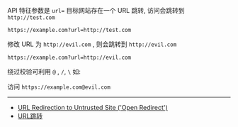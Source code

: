 API 特征参数是 `url=` 
目标网站存在一个 URL 跳转, 访问会跳转到 `http://test.com`

```
https://example.com?url=http://test.com
```

修改 URL 为 `http://evil.com` , 则会跳转到 `http://evil.com` 

```
https://example.com?url=http://evil.com
```

绕过校验可利用 `@` , `/`, `\` 如:

访问 `https://example.com@evil.com` 

---

- [URL Redirection to Untrusted Site ('Open Redirect')](https://hackerone.com/hacktivity/cwe_discovery?id=cwe-601)
- [URL跳转](https://wy.zone.ci/bugstypes_list.php?bugtype=URL%E8%B7%B3%E8%BD%AC)

